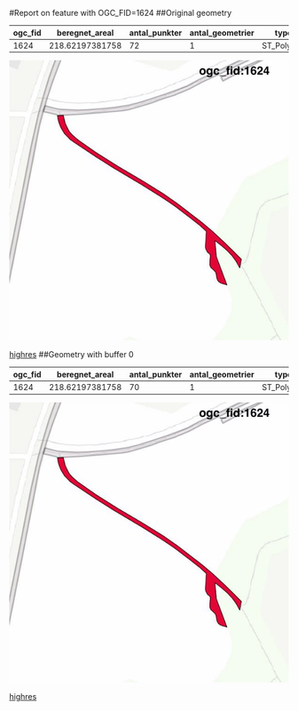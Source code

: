 #Report on feature with OGC_FID=1624
##Original geometry



| ogc_fid | beregnet_areal  | antal_punkter | antal_geometrier |    type    |
|---------|-----------------|---------------|------------------|------------|
|    1624 | 218.62197381758 |            72 |                1 | ST_Polygon|
![geom](../images/1624_invalid.jpg)


[highres](https://raw.githubusercontent.com/Septima/herlev/master/images/1624_invalid.jpg)
##Geometry with buffer 0



| ogc_fid | beregnet_areal  | antal_punkter | antal_geometrier |    type    |
|---------|-----------------|---------------|------------------|------------|
|    1624 | 218.62197381758 |            70 |                1 | ST_Polygon|
![geom](../images/1624_buffer0.jpg)


[highres](https://raw.githubusercontent.com/Septima/herlev/master/images/1624_buffer0_highres.jpg)
